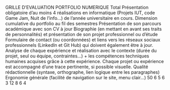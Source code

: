 GRILLE D’EVALUATION PORTFOLIO NUMERIQUE
Total
Présentation
obligatoire
d’au moins 4
réalisations en
informatique
(Projets IUT,
code Game
Jam, Nuit de
l’info…) de
l’année
universitaire
en cours.
Dimension
cumulative du
portfolio au fil
des semestres
Présentation
de son
parcours
académique
avec son CV
à jour
Biographie (en
mettant en
avant ses traits
de
personnalités)
et présentation
de son projet
professionnel
ou d’étude
Formulaire de
contact (ou
coordonnées)
et liens vers les
réseaux sociaux
professionnels
(LinkedIn et Git
Hub) qui
doivent
également être
à jour.
Analyse de
chaque
expérience et
réalisation avec
le contexte
(durée du
projet, seul ou
équipe,
contraintes…) +
les
compétences
techniques
humaines
acquises grâce
à cette
expérience.
Chaque
projet ou
expérience
est
accompagné
d’une trace
pertinente, si
possible
visuelle.
Qualité
rédactionnelle
(syntaxe,
orthographe,
lien logique
entre les
paragraphes)
Ergonomie
générale
(facilité de
navigation
sur le site,
menu
clair…)
50 6 5 6 3 12 8 6 4